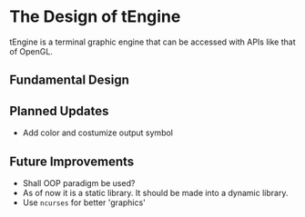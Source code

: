 # The Design of tEngine

tEngine is a terminal graphic engine that can be accessed with APIs like that of OpenGL.

## Fundamental Design

## Planned Updates

- Add color and costumize output symbol

## Future Improvements

- Shall OOP paradigm be used?
- As of now it is a static library. It should be made into a dynamic library.
- Use `ncurses` for better 'graphics'
